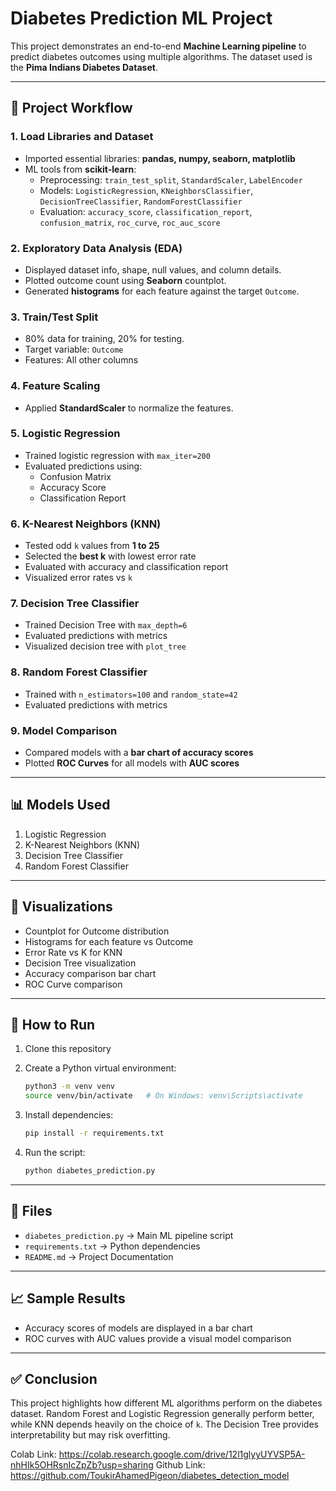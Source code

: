# Diabetes Prediction ML Project

This project demonstrates an end-to-end **Machine Learning pipeline** to
predict diabetes outcomes using multiple algorithms. The dataset used is
the **Pima Indians Diabetes Dataset**.

------------------------------------------------------------------------

## 📌 Project Workflow

### 1. Load Libraries and Dataset

-   Imported essential libraries: **pandas, numpy, seaborn, matplotlib**
-   ML tools from **scikit-learn**:
    -   Preprocessing: `train_test_split`, `StandardScaler`,
        `LabelEncoder`
    -   Models: `LogisticRegression`, `KNeighborsClassifier`,
        `DecisionTreeClassifier`, `RandomForestClassifier`
    -   Evaluation: `accuracy_score`, `classification_report`,
        `confusion_matrix`, `roc_curve`, `roc_auc_score`

### 2. Exploratory Data Analysis (EDA)

-   Displayed dataset info, shape, null values, and column details.
-   Plotted outcome count using **Seaborn** countplot.
-   Generated **histograms** for each feature against the target
    `Outcome`.

### 3. Train/Test Split

-   80% data for training, 20% for testing.
-   Target variable: `Outcome`
-   Features: All other columns

### 4. Feature Scaling

-   Applied **StandardScaler** to normalize the features.

### 5. Logistic Regression

-   Trained logistic regression with `max_iter=200`
-   Evaluated predictions using:
    -   Confusion Matrix
    -   Accuracy Score
    -   Classification Report

### 6. K-Nearest Neighbors (KNN)

-   Tested odd `k` values from **1 to 25**
-   Selected the **best k** with lowest error rate
-   Evaluated with accuracy and classification report
-   Visualized error rates vs `k`

### 7. Decision Tree Classifier

-   Trained Decision Tree with `max_depth=6`
-   Evaluated predictions with metrics
-   Visualized decision tree with `plot_tree`

### 8. Random Forest Classifier

-   Trained with `n_estimators=100` and `random_state=42`
-   Evaluated predictions with metrics

### 9. Model Comparison

-   Compared models with a **bar chart of accuracy scores**
-   Plotted **ROC Curves** for all models with **AUC scores**

------------------------------------------------------------------------

## 📊 Models Used

1.  Logistic Regression
2.  K-Nearest Neighbors (KNN)
3.  Decision Tree Classifier
4.  Random Forest Classifier

------------------------------------------------------------------------

## 🔎 Visualizations

-   Countplot for Outcome distribution
-   Histograms for each feature vs Outcome
-   Error Rate vs K for KNN
-   Decision Tree visualization
-   Accuracy comparison bar chart
-   ROC Curve comparison

------------------------------------------------------------------------

## 🚀 How to Run

1.  Clone this repository

2.  Create a Python virtual environment:

    ``` bash
    python3 -m venv venv
    source venv/bin/activate   # On Windows: venv\Scripts\activate
    ```

3.  Install dependencies:

    ``` bash
    pip install -r requirements.txt
    ```

4.  Run the script:

    ``` bash
    python diabetes_prediction.py
    ```

------------------------------------------------------------------------

## 📂 Files

-   `diabetes_prediction.py` → Main ML pipeline script
-   `requirements.txt` → Python dependencies
-   `README.md` → Project Documentation

------------------------------------------------------------------------

## 📈 Sample Results

-   Accuracy scores of models are displayed in a bar chart
-   ROC curves with AUC values provide a visual model comparison

------------------------------------------------------------------------

## ✅ Conclusion

This project highlights how different ML algorithms perform on the
diabetes dataset. Random Forest and Logistic Regression generally
perform better, while KNN depends heavily on the choice of `k`. The
Decision Tree provides interpretability but may risk overfitting.

Colab Link: https://colab.research.google.com/drive/12l1glyyUYVSP5A-nhHIk5OHRsnIcZpZb?usp=sharing
Github Link: https://github.com/ToukirAhamedPigeon/diabetes_detection_model